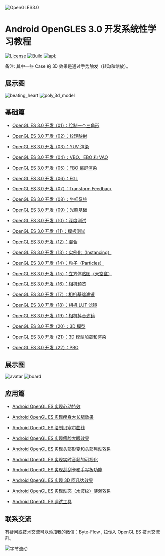 ![OpenGLES3.0](https://github.com/githubhaohao/NDK_OpenGLES_3_0/blob/master/doc/img/opengles.png)

# Android OpenGLES 3.0 开发系统性学习教程

[![License](https://img.shields.io/badge/License-Apache%202.0-blue.svg)](https://github.com/githubhaohao/NDK_OpenGLES_3_0/blob/master/LICENSE.txt)
![Build](https://img.shields.io/badge/build-passing-brightgreen)
[![apk](https://img.shields.io/badge/APK-download-green.svg)](https://github.com/githubhaohao/NDK_OpenGLES_3_0/raw/master/doc/OepnGLES.apk)


备注: 其中一些 Case 的 3D 效果是通过手势触发（转动和缩放）。

## 展示图

![beating_heart](https://github.com/githubhaohao/NDK_OpenGLES_3_0/blob/master/gif/beating_heart.gif)
![poly_3d_model](https://github.com/githubhaohao/NDK_OpenGLES_3_0/blob/master/gif/poly.gif)

## 基础篇

- [OpenGL ES 3.0 开发（01）：绘制一个三角形](https://blog.csdn.net/Kennethdroid/article/details/95622391)

- [OpenGL ES 3.0 开发（02）：纹理映射](https://blog.csdn.net/Kennethdroid/article/details/96887637)

- [OpenGL ES 3.0 开发（03）：YUV 渲染](https://blog.csdn.net/Kennethdroid/article/details/97153407)

- [OpenGL ES 3.0 开发（04）：VBO、EBO 和 VAO](https://blog.csdn.net/Kennethdroid/article/details/98088890)

- [OpenGL ES 3.0 开发（05）：FBO 离屏渲染](https://blog.csdn.net/Kennethdroid/article/details/98883854)

- [OpenGL ES 3.0 开发（06）：EGL](https://blog.csdn.net/Kennethdroid/article/details/99655635)

- [OpenGL ES 3.0 开发（07）：Transform Feedback](https://blog.csdn.net/Kennethdroid/article/details/100083599)

- [OpenGL ES 3.0 开发（08）：坐标系统](https://blog.csdn.net/Kennethdroid/article/details/100898155)

- [OpenGL ES 3.0 开发（09）：光照基础](https://blog.csdn.net/Kennethdroid/article/details/101220947)

- [OpenGL ES 3.0 开发（10）：深度测试](https://blog.csdn.net/Kennethdroid/article/details/101709694)

- [OpenGL ES 3.0 开发（11）：模板测试](https://blog.csdn.net/Kennethdroid/article/details/102533260)

- [OpenGL ES 3.0 开发（12）：混合](https://blog.csdn.net/Kennethdroid/article/details/102630858)

- [OpenGL ES 3.0 开发（13）：实例化（Instancing）](https://blog.csdn.net/Kennethdroid/article/details/102770813)

- [OpenGL ES 3.0 开发（14）：粒子（Particles）](https://blog.csdn.net/Kennethdroid/article/details/102881654)

- [OpenGL ES 3.0 开发（15）：立方体贴图（天空盒）](https://blog.csdn.net/Kennethdroid/article/details/102991524)

- [OpenGL ES 3.0 开发（16）：相机预览](https://blog.csdn.net/Kennethdroid/article/details/103189489)

- [OpenGL ES 3.0 开发（17）：相机基础滤镜](https://blog.csdn.net/Kennethdroid/article/details/103335598)

- [OpenGL ES 3.0 开发（18）：相机 LUT 滤镜](https://blog.csdn.net/Kennethdroid/article/details/103355129)

- [OpenGL ES 3.0 开发（19）：相机抖音滤镜](https://blog.csdn.net/Kennethdroid/article/details/103449935)

- [OpenGL ES 3.0 开发（20）：3D 模型](https://blog.csdn.net/Kennethdroid/article/details/103771970)

- [OpenGL ES 3.0 开发（21）：3D 模型加载和渲染](https://blog.csdn.net/Kennethdroid/article/details/103825593)

- [OpenGL ES 3.0 开发（22）：PBO](https://blog.csdn.net/Kennethdroid/article/details/103931627)


## 展示图

![avatar](https://github.com/githubhaohao/NDK_OpenGLES_3_0/blob/master/gif/avatar.gif)
![board](https://github.com/githubhaohao/NDK_OpenGLES_3_0/blob/master/gif/draw_board.gif)

## 应用篇

- [Android OpenGL ES 实现心动特效](https://blog.csdn.net/Kennethdroid/article/details/104536532)

- [Android OpenGL ES 实现瘦身大长腿效果](https://blog.csdn.net/Kennethdroid/article/details/104546234)

- [Android OpenGL ES 绘制贝塞尔曲线](https://blog.csdn.net/Kennethdroid/article/details/104721096)

- [Android OpenGL ES 实现瘦脸大眼效果](https://blog.csdn.net/Kennethdroid/article/details/104907763)

- [Android OpenGL ES 实现头部形变和头部晃动效果](https://blog.csdn.net/Kennethdroid/article/details/105208054)

- [Android OpenGL ES 实现实时音频的可视化](https://blog.csdn.net/Kennethdroid/article/details/106128767)

- [Android OpenGL ES 实现刮刮卡和手写板功能](https://blog.csdn.net/Kennethdroid/article/details/106339286)

- [Android OpenGL ES 实现 3D 阿凡达效果](https://blog.csdn.net/Kennethdroid/article/details/106423475)

- [Android OpenGL ES 实现动态（水波纹）涟漪效果](https://blog.csdn.net/Kennethdroid/article/details/106556584)

- [Android OpenGL ES 调试工具](https://blog.csdn.net/Kennethdroid/article/details/106695602)

## 联系交流
有疑问或技术交流可以添加我的微信：Byte-Flow , 拉你入 OpenGL ES 技术交流群。

![字节流动](https://github.com/githubhaohao/NDK_OpenGLES_3_0/blob/master/doc/img/accountID.jpg)

